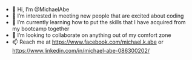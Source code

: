 - 👋 Hi, I’m @MichaelAbe
- 👀 I’m interested in meeting new people that are excited about coding
- 🌱 I’m currently learning how to put the skills that I have acquired from my bootcamp together
- 💞️ I’m looking to collaborate on anything out of my comfort zone
- 📫 Reach me at https://www.facebook.com/michael.k.abe or https://www.linkedin.com/in/michael-abe-086300202/

<!---
MichaelAbe/MichaelAbe is a ✨ special ✨ repository because its `README.md` (this file) appears on your GitHub profile.
You can click the Preview link to take a look at your changes.
--->

